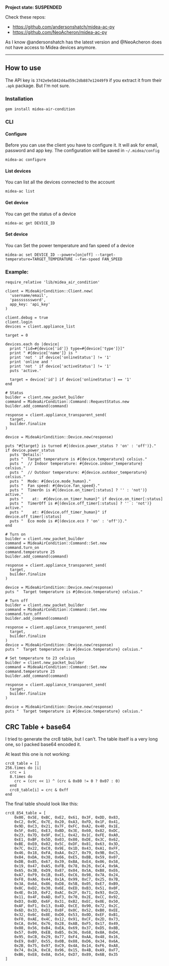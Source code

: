 **Project state: SUSPENDED**

Check these repos:
 - https://github.com/andersonshatch/midea-ac-py
 - https://github.com/NeoAcheron/midea-ac-py

As I know @andersonshatch has the latest version and @NeoAcheron does not have
access to Midea devices anymore.

---

## How to use

The API key is `3742e9e5842d4ad59c2db887e12449f9` if you extract
it from their `.apk` package. But I'm not sure.

### Installation

    gem install midea-air-condition

### CLI

#### Configure

Before you can use the client you have to configure it. It will ask for email, password and app key. The configuration will be saved in `~/.midea/config`

    midea-ac configure

#### List devices

You can list all the devices connected to the account

    midea-ac list

#### Get device

You can get the status of a device

    midea-ac get DEVICE_ID

#### Set device

You can Set the power temperature and fan speed of a device

    midea-ac set DEVICE_ID --power=[on|off] --target-temperature=TARGET_TEMPERATURE --fan-speed FAN_SPEED


### Example:

```
require_relative 'lib/midea_air_condition'

client = MideaAirCondition::Client.new(
  'username/email',
  'passsssssword',
  app_key: 'api_key'
)

client.debug = true
client.login
devices = client.appliance_list

target = 0

devices.each do |device|
  print "[id=#{device['id']} type=#{device['type']}]"
  print " #{device['name']} is "
  print 'not ' if device['onlineStatus'] != '1'
  print 'online and '
  print 'not ' if device['activeStatus'] != '1'
  puts 'active.'

  target = device['id'] if device['onlineStatus'] == '1'
end

# Status
builder = client.new_packet_builder
command = MideaAirCondition::Command::RequestStatus.new
builder.add_command(command)

response = client.appliance_transparent_send(
  target,
  builder.finalize
)

device = MideaAirCondition::Device.new(response)

puts "#{target} is turned #{(device.power_status ? 'on' : 'off')}."
if device.power_status
  puts 'Details:'
  puts "  Target temperature is #{device.temperature} celsius."
  puts "  // Indoor temperature: #{device.indoor_temperature} celsius."
  puts "  // Outdoor temperature: #{device.outdoor_temperature} celsius."
  puts "  Mode: #{device.mode_human}."
  puts "  Fan speed: #{device.fan_speed}."
  puts "  TimerOn is #{(device.on_timer[:status] ? '' : 'not')} active."
  puts "    at:  #{device.on_timer_human}" if device.on_timer[:status]
  puts "  TimerOff is #{(device.off_timer[:status] ? '' : 'not')} active."
  puts "    at: #{device.off_timer_human}" if device.off_timer[:status]
  puts "  Eco mode is #{(device.eco ? 'on' : 'off')}."
end

# Turn on
builder = client.new_packet_builder
command = MideaAirCondition::Command::Set.new
command.turn_on
command.temperature 25
builder.add_command(command)

response = client.appliance_transparent_send(
  target,
  builder.finalize
)

device = MideaAirCondition::Device.new(response)
puts "  Target temperature is #{device.temperature} celsius."

# Turn off
builder = client.new_packet_builder
command = MideaAirCondition::Command::Set.new
command.turn_off
builder.add_command(command)

response = client.appliance_transparent_send(
  target,
  builder.finalize
)
device = MideaAirCondition::Device.new(response)
puts "  Target temperature is #{device.temperature} celsius."

# Set temperature to 23 celsius
builder = client.new_packet_builder
command = MideaAirCondition::Command::Set.new
command.temperature 23
builder.add_command(command)

response = client.appliance_transparent_send(
  target,
  builder.finalize
)

device = MideaAirCondition::Device.new(response)
puts "  Target temperature is #{device.temperature} celsius."
```

## CRC Table + base64

I tried to generate the crc8 table, but I can't.
The table itself is a very long one,
so I packed base64 encoded it.

At least this one is not working:

```
crc8_table = []
256.times do |i|
  crc = i
  8.times do
    crc = (crc << 1) ^ (crc & 0x80 != 0 ? 0x07 : 0)
  end
  crc8_table[i] = crc & 0xff
end
```

The final table should look like this:

```
crc8_854_table = [
    0x00, 0x5E, 0xBC, 0xE2, 0x61, 0x3F, 0xDD, 0x83,
    0xC2, 0x9C, 0x7E, 0x20, 0xA3, 0xFD, 0x1F, 0x41,
    0x9D, 0xC3, 0x21, 0x7F, 0xFC, 0xA2, 0x40, 0x1E,
    0x5F, 0x01, 0xE3, 0xBD, 0x3E, 0x60, 0x82, 0xDC,
    0x23, 0x7D, 0x9F, 0xC1, 0x42, 0x1C, 0xFE, 0xA0,
    0xE1, 0xBF, 0x5D, 0x03, 0x80, 0xDE, 0x3C, 0x62,
    0xBE, 0xE0, 0x02, 0x5C, 0xDF, 0x81, 0x63, 0x3D,
    0x7C, 0x22, 0xC0, 0x9E, 0x1D, 0x43, 0xA1, 0xFF,
    0x46, 0x18, 0xFA, 0xA4, 0x27, 0x79, 0x9B, 0xC5,
    0x84, 0xDA, 0x38, 0x66, 0xE5, 0xBB, 0x59, 0x07,
    0xDB, 0x85, 0x67, 0x39, 0xBA, 0xE4, 0x06, 0x58,
    0x19, 0x47, 0xA5, 0xFB, 0x78, 0x26, 0xC4, 0x9A,
    0x65, 0x3B, 0xD9, 0x87, 0x04, 0x5A, 0xB8, 0xE6,
    0xA7, 0xF9, 0x1B, 0x45, 0xC6, 0x98, 0x7A, 0x24,
    0xF8, 0xA6, 0x44, 0x1A, 0x99, 0xC7, 0x25, 0x7B,
    0x3A, 0x64, 0x86, 0xD8, 0x5B, 0x05, 0xE7, 0xB9,
    0x8C, 0xD2, 0x30, 0x6E, 0xED, 0xB3, 0x51, 0x0F,
    0x4E, 0x10, 0xF2, 0xAC, 0x2F, 0x71, 0x93, 0xCD,
    0x11, 0x4F, 0xAD, 0xF3, 0x70, 0x2E, 0xCC, 0x92,
    0xD3, 0x8D, 0x6F, 0x31, 0xB2, 0xEC, 0x0E, 0x50,
    0xAF, 0xF1, 0x13, 0x4D, 0xCE, 0x90, 0x72, 0x2C,
    0x6D, 0x33, 0xD1, 0x8F, 0x0C, 0x52, 0xB0, 0xEE,
    0x32, 0x6C, 0x8E, 0xD0, 0x53, 0x0D, 0xEF, 0xB1,
    0xF0, 0xAE, 0x4C, 0x12, 0x91, 0xCF, 0x2D, 0x73,
    0xCA, 0x94, 0x76, 0x28, 0xAB, 0xF5, 0x17, 0x49,
    0x08, 0x56, 0xB4, 0xEA, 0x69, 0x37, 0xD5, 0x8B,
    0x57, 0x09, 0xEB, 0xB5, 0x36, 0x68, 0x8A, 0xD4,
    0x95, 0xCB, 0x29, 0x77, 0xF4, 0xAA, 0x48, 0x16,
    0xE9, 0xB7, 0x55, 0x0B, 0x88, 0xD6, 0x34, 0x6A,
    0x2B, 0x75, 0x97, 0xC9, 0x4A, 0x14, 0xF6, 0xA8,
    0x74, 0x2A, 0xC8, 0x96, 0x15, 0x4B, 0xA9, 0xF7,
    0xB6, 0xE8, 0x0A, 0x54, 0xD7, 0x89, 0x6B, 0x35
]
```
